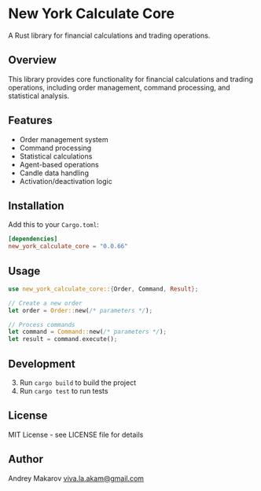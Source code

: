 # New York Calculate Core

A Rust library for financial calculations and trading operations.

## Overview

This library provides core functionality for financial calculations and trading operations, including order management, command processing, and statistical analysis.

## Features

- Order management system
- Command processing
- Statistical calculations
- Agent-based operations
- Candle data handling
- Activation/deactivation logic

## Installation

Add this to your `Cargo.toml`:

```toml
[dependencies]
new_york_calculate_core = "0.0.66"
```

## Usage

```rust
use new_york_calculate_core::{Order, Command, Result};

// Create a new order
let order = Order::new(/* parameters */);

// Process commands
let command = Command::new(/* parameters */);
let result = command.execute();
```

## Development

3. Run `cargo build` to build the project
4. Run `cargo test` to run tests

## License

MIT License - see LICENSE file for details

## Author

Andrey Makarov <viva.la.akam@gmail.com>
